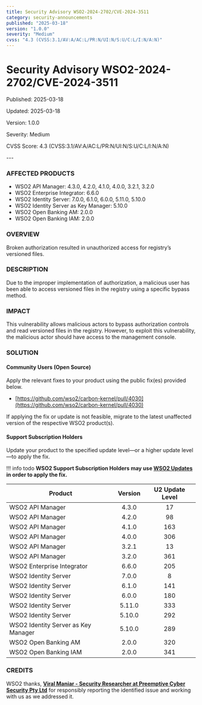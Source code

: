 ```yaml
---
title: Security Advisory WSO2-2024-2702/CVE-2024-3511
category: security-announcements
published: "2025-03-18"
version: "1.0.0"
severity: "Medium"
cvss: "4.3 (CVSS:3.1/AV:A/AC:L/PR:N/UI:N/S:U/C:L/I:N/A:N)"
---
```


# Security Advisory WSO2-2024-2702/CVE-2024-3511

<p class="doc-info">Published: 2025-03-18</p>
<p class="doc-info">Updated: 2025-03-18</p>
<p class="doc-info">Version: 1.0.0</p>
<p class="doc-info">Severity: Medium</p>
<p class="doc-info">CVSS Score: 4.3 (CVSS:3.1/AV:A/AC:L/PR:N/UI:N/S:U/C:L/I:N/A:N)</p>
---

### AFFECTED PRODUCTS
* WSO2 API Manager: 4.3.0, 4.2.0, 4.1.0, 4.0.0, 3.2.1, 3.2.0
* WSO2 Enterprise Integrator: 6.6.0
* WSO2 Identity Server: 7.0.0, 6.1.0, 6.0.0, 5.11.0, 5.10.0
* WSO2 Identity Server as Key Manager: 5.10.0
* WSO2 Open Banking AM: 2.0.0
* WSO2 Open Banking IAM: 2.0.0


### OVERVIEW
Broken authorization resulted in unauthorized access for registry’s versioned files.


### DESCRIPTION
Due to the improper implementation of authorization, a malicious user has been able to access versioned files in the registry using a specific bypass method.


### IMPACT
This vulnerability allows malicious actors to bypass authorization controls and read versioned files in the registry. However, to exploit this vulnerability, the malicious actor should have access to the management console.


### SOLUTION

#### Community Users (Open Source)
Apply the relevant fixes to your product using the public fix(es) provided below.

* [https://github.com/wso2/carbon-kernel/pull/4030](https://github.com/wso2/carbon-kernel/pull/4030)

If applying the fix or update is not feasible, migrate to the latest unaffected version of the respective WSO2 product(s).


#### Support Subscription Holders

Update your product to the specified update level—or a higher update level—to apply the fix.

!!! info todo
    **WSO2 Support Subscription Holders may use [WSO2 Updates](https://wso2.com/updates/) in order to apply the fix.**

| Product                             | Version | U2 Update Level |
| ----------------------------------- | :-----: | :-------------: |
| WSO2 API Manager                    |  4.3.0  |       17        |
| WSO2 API Manager                    |  4.2.0  |       98        |
| WSO2 API Manager                    |  4.1.0  |       163       |
| WSO2 API Manager                    |  4.0.0  |       306       |
| WSO2 API Manager                    |  3.2.1  |       13        |
| WSO2 API Manager                    |  3.2.0  |       361       |
| WSO2 Enterprise Integrator          |  6.6.0  |       205       |
| WSO2 Identity Server                |  7.0.0  |        8        |
| WSO2 Identity Server                |  6.1.0  |       141       |
| WSO2 Identity Server                |  6.0.0  |       180       |
| WSO2 Identity Server                | 5.11.0  |       333       |
| WSO2 Identity Server                | 5.10.0  |       292       |
| WSO2 Identity Server as Key Manager | 5.10.0  |       289       |
| WSO2 Open Banking AM                |  2.0.0  |       320       |
| WSO2 Open Banking IAM               |  2.0.0  |       341       |


### CREDITS
WSO2 thanks, **[Viral Maniar - Security Researcher at Preemptive Cyber Security Pty Ltd](https://www.preemptivecybersec.com)** for responsibly reporting the identified issue and working with us as we addressed it.
